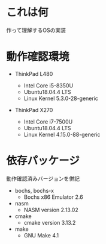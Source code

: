 
# これは何
作って理解するOSの実装

# 動作確認環境
* ThinkPad L480
    * Intel Core i5-8350U
    * Ubuntu18.04.4 LTS
    * Linux Kernel 5.3.0-28-generic

* ThinkPad X270
    * Intel Core i7-7500U
    * Ubuntu18.04.4 LTS
    * Linux Kernel 4.15.0-88-generic
    
# 依存パッケージ
動作確認済みバージョンを併記
* bochs, bochs-x
    * Bochs x86 Emulator 2.6
* nasm
    * NASM version 2.13.02
* cmake
    * cmake version 3.13.2
* make
    * GNU Make 4.1



